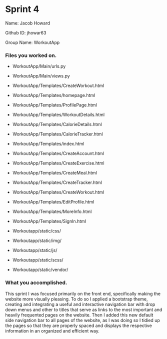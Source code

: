 # Sprint 4

Name: Jacob Howard

Github ID: jhowar63

Group Name: WorkoutApp


### Files you worked on.
- WorkoutApp/Main/urls.py 
- WorkoutApp/Main/views.py 

- WorkoutApp/Templates/CreateWorkout.html
- WorkoutApp/Templates/homepage.html 
- WorkoutApp/Templates/ProfilePage.html 
- WorkoutApp/Templates/WorkoutDetails.html 
- WorkoutApp/Templates/CalorieDetails.html
- WorkoutApp/Templates/CalorieTracker.html 
- WorkoutApp/Templates/index.html 
- WorkoutApp/Templates/CreateAccount.html 
- WorkoutApp/Templates/CreateExercise.html 
- WorkoutApp/Templates/CreateMeal.html 
- WorkoutApp/Templates/CreateTracker.html 
- WorkoutApp/Templates/CreateWorkout.html 
- WorkoutApp/Templates/EditProfile.html 
- WorkoutApp/Templates/MoreInfo.html 
- WorkoutApp/Templates/SignIn.html 

- Workoutapp/static/css/ 
- Workoutapp/static/img/
- Workoutapp/static/js/
- Workoutapp/static/scss/
- Workoutapp/static/vendor/

### What you accomplished.

This sprint I was focused primarily on the front end, specifically making the website more visually pleasing. To do so I applied a bootstrap theme, creating and integrating a useful and interactive navigation bar with drop down menus and other to titles that serve as links to the most important and heavily frequented pages on the website. Then I added this new default side navigation bar to all pages of the website, as I was doing so I tidied up the pages so that they are properly spaced and displays the respective information in an organized and efficient way.
